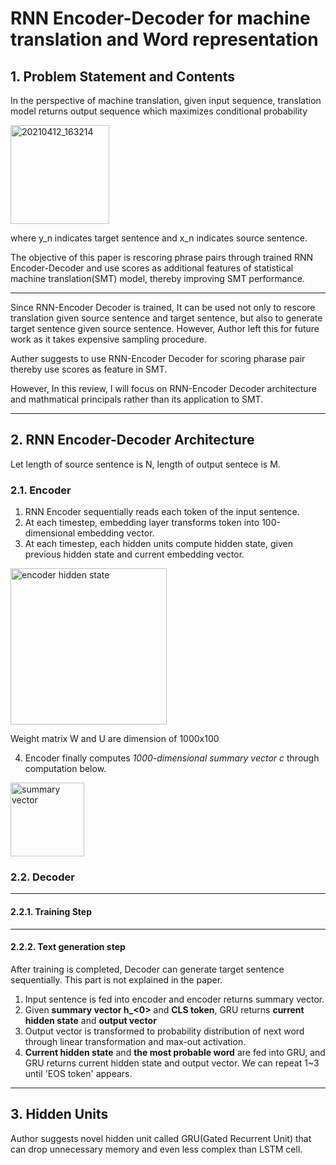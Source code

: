 # RNN Encoder-Decoder for machine translation and Word representation
## 1. Problem Statement and Contents
In the perspective of machine translation, given input sequence, translation model returns output sequence which maximizes conditional probability

<img width="158" alt="20210412_163214" src="https://user-images.githubusercontent.com/70640345/114357493-c400d080-9bac-11eb-9c82-4e606d2cd842.png">

where y_n indicates target sentence and x_n indicates source sentence.

The objective of this paper is rescoring phrase pairs through trained RNN Encoder-Decoder and use scores as additional features of statistical machine translation(SMT) model, thereby improving SMT performance.

---
Since RNN-Encoder Decoder is trained, It can be used not only to rescore translation given source sentence and target sentence, but also to generate target sentence given source sentence. However, Author left this for future work as it takes expensive sampling procedure.

Auther suggests to use RNN-Encoder Decoder for scoring pharase pair thereby use scores as feature in SMT.

However, In this review, I will focus on RNN-Encoder Decoder architecture and mathmatical principals rather than its application to SMT.

---
## 2. RNN Encoder-Decoder Architecture
Let length of source sentence is N, length of output sentece is M.
### 2.1. Encoder
 1. RNN Encoder sequentially reads each token of the input sentence.
 2. At each timestep, embedding layer transforms token into 100-dimensional embedding vector.
 3. At each timestep, each hidden units compute hidden state, given previous hidden state and current embedding vector.

 <img width="250" alt="encoder hidden state" src="https://user-images.githubusercontent.com/70640345/114360994-a03f8980-9bb0-11eb-84cb-000447f74f33.png">

 Weight matrix W and U are dimension of 1000x100

 4. Encoder finally computes *1000-dimensional summary vector c* through computation below.

 <img width="118" alt="summary vector" src="https://user-images.githubusercontent.com/70640345/114361237-dc72ea00-9bb0-11eb-95c7-208b64adfdb5.png">

### 2.2. Decoder

---
#### 2.2.1. Training Step


---
#### 2.2.2. Text generation step
After training is completed, Decoder can generate target sentence sequentially. This part is not explained in the paper.
1. Input sentence is fed into encoder and encoder returns summary vector.
2. Given **summary vector h_<0>** and **CLS token**, GRU returns **current hidden state** and **output vector**
3. Output vector is transformed to probability distribution of next word through linear transformation and max-out activation.
4. **Current hidden state** and **the most probable word** are fed into GRU, and GRU returns current hidden state and output vector. We can repeat 1~3 until 'EOS token' appears.    

---

## 3. Hidden Units
Author suggests novel hidden unit called GRU(Gated Recurrent Unit) that can drop unnecessary memory and even less complex than LSTM cell. 
